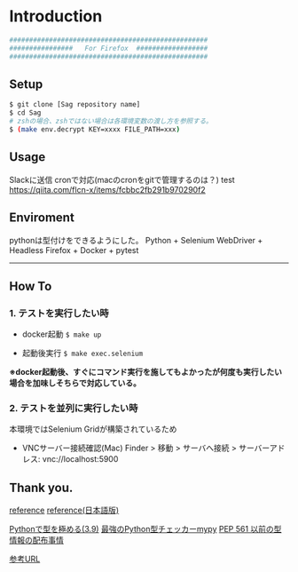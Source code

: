 # Introduction

```sh
##################################################
################   For Firefox  ##################
##################################################
```

## Setup

```sh
$ git clone [Sag repository name]
$ cd Sag
# zshの場合、zshではない場合は各環境変数の渡し方を参照する。
$ (make env.decrypt KEY=xxxx FILE_PATH=xxx)
```

## Usage

Slackに送信
cronで対応(macのcronをgitで管理するのは？)
test
https://qiita.com/flcn-x/items/fcbbc2fb291b970290f2

## Enviroment

pythonは型付けをできるようにした。
Python + Selenium WebDriver + Headless Firefox + Docker + pytest

---

## How To

### 1. テストを実行したい時

- docker起動
`$ make up`

- 起動後実行
`$ make exec.selenium`

**※docker起動後、すぐにコマンド実行を施してもよかったが何度も実行したい場合を加味しそちらで対応している。**

### 2. テストを並列に実行したい時

本環境ではSelenium Gridが構築されているため

- VNCサーバー接続確認(Mac)
Finder > 移動 > サーバへ接続 > サーバーアドレス: vnc://localhost:5900

## Thank you.

[reference](https://www.selenium.dev/ja/)
[reference(日本語版)](https://kurozumi.github.io/selenium-python/api.html)

[Pythonで型を極める(3.9)](https://qiita.com/papi_tokei/items/bf652696d6b98f23565a)
[最強のPython型チェッカーmypy](https://developers.microad.co.jp/entry/2021/10/04/063000#:~:text=mypy%20%E3%81%AFPython3%E3%81%A82.7%E5%90%91%E3%81%91%E3%81%AE%E9%9D%99%E7%9A%84%E5%9E%8B%E3%83%81%E3%82%A7%E3%83%83%E3%82%AB%E3%83%BC%E3%81%A7%E3%81%99%E3%80%82&text=%E5%9E%8B%E3%82%A2%E3%83%8E%E3%83%86%E3%83%BC%E3%82%B7%E3%83%A7%E3%83%B3%E3%82%92%E3%82%82%E3%81%A8,%E3%81%99%E3%82%8B%E3%81%93%E3%81%A8%E3%81%8C%E3%81%A7%E3%81%8D%E3%81%BE%E3%81%99%E3%80%82)
[PEP 561 以前の型情報の配布事情](https://blog.ymyzk.com/2018/09/creating-packages-using-pep-561/)

[参考URL](https://ang.tokyo/insta_auto_likes/)
